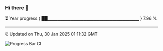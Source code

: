 ### Hi there 👋

⏳ Year progress { ██▁▁▁▁▁▁▁▁▁▁▁▁▁▁▁▁▁▁▁▁▁▁▁▁▁▁▁▁ } 7.96 %

---

⏰ Updated on Thu, 30 Jan 2025 01:11:32 GMT

![Progress Bar CI](https://github.com/JuvenileQ/Progress-Bar-CI/workflows/main/badge.svg)
